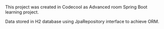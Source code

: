 This project was created in  Codecool as Advanced room Spring Boot learning project.

Data stored in H2 database using JpaRepository interface to achieve ORM.
